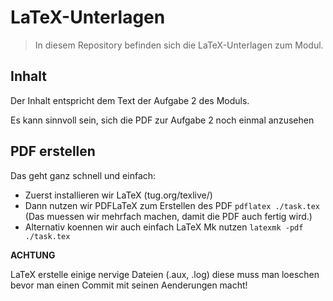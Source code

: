 # LaTeX-Unterlagen

> In diesem Repository befinden sich die LaTeX-Unterlagen zum Modul.

## Inhalt

Der Inhalt entspricht dem Text der Aufgabe 2 des Moduls.

Es kann sinnvoll sein, sich die PDF zur Aufgabe 2 noch einmal
anzusehen

## PDF erstellen

Das geht ganz schnell und einfach:

- Zuerst installieren wir LaTeX (tug.org/texlive/)
- Dann nutzen wir PDFLaTeX zum Erstellen des PDF
  `pdflatex ./task.tex` (Das muessen wir mehrfach machen, damit die PDF auch fertig wird.)
- Alternativ koennen wir auch einfach LaTeX Mk nutzen
  `latexmk -pdf ./task.tex`

**ACHTUNG**

LaTeX erstelle einige nervige Dateien (.aux, .log) diese muss man loeschen bevor
man einen Commit mit seinen Aenderungen macht!
